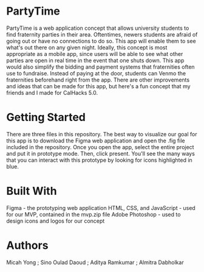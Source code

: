 # PartyTime
PartyTime is a web application concept that allows university students to find fraternity parties in their area. 
Oftentimes, newers students are afraid of going out or have no connections to do so. This app will enable them 
to see what's out there on any given night. Ideally, this concept is most appropriate as a mobile app, since 
users will be able to see what other parties are open in real time in the event that one shuts down. This app would
also simplify the bidding and payment systems that fraternities often use to fundraise. Instead of paying at the door,
students can Venmo the fraternities beforehand right from the app. There are other improvements and ideas that can be made
for this app, but here's a fun concept that my friends and I made for CalHacks 5.0. 

# Getting Started
There are three files in this repository. The best way to visualize our goal for this app is to download the Figma
web application and open the .fig file included in the repository. Once you open the app, select the entire project and
put it in prototype mode. Then, click present. You'll see the many ways that you can interact with this prototype by looking 
for icons highlighted in blue. 

# Built With
Figma - the prototyping web application
HTML, CSS, and JavaScript - used for our MVP, contained in the mvp.zip file
Adobe Photoshop - used to design icons and logos for our concept

# Authors
Micah Yong ;
Sino Oulad Daoud ;
Aditya Ramkumar ;
Almitra Dabholkar
